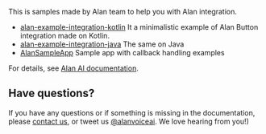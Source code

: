 This is samples made by Alan team to help you with Alan integration.

* [alan-example-integration-kotlin](/examples/alan-example-integration-kotlin) It a minimalistic example of Alan Button integration made on Kotlin. 
* [alan-example-integration-java](/examples/alan-example-integration-java) The same on Java
* [AlanSampleApp](/examples/AlanSampleApp) Sample app with callback handling examples 


For details, see [Alan AI documentation]( https://alan.app/docs/client-api/android/android-api).

## Have questions?
If you have any questions or if something is missing in the documentation, please [contact us](mailto:support@alan.app), or tweet us [@alanvoiceai](https://twitter.com/alanvoiceai). We love hearing from you!)
